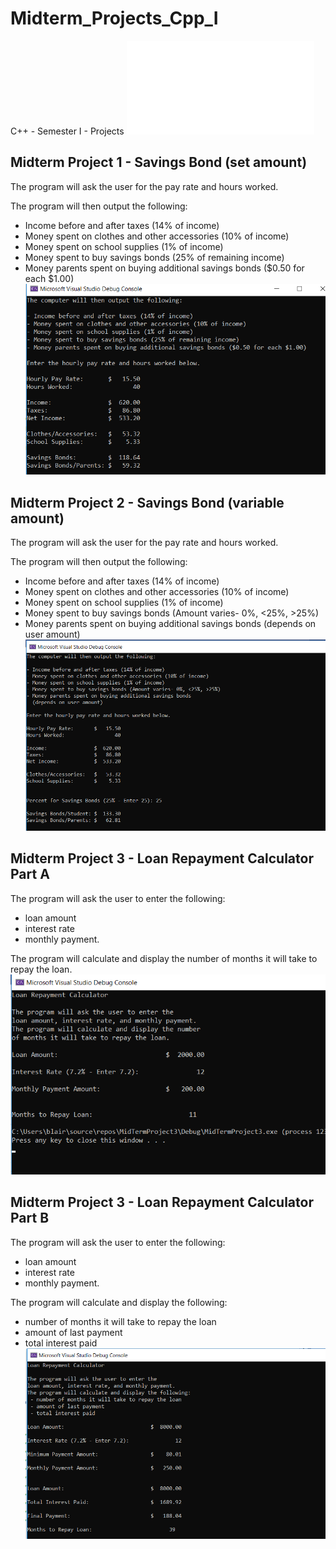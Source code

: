 # Midterm_Projects_Cpp_I
 C++ - Semester I - Projects
 ![Report](Mid_Term_Project_Report.pdf)
 
## Midterm Project 1 - Savings Bond (set amount)
The program will ask the user for the pay rate and hours worked.

The program will then output the following:
* Income before and after taxes (14% of income)
* Money spent on clothes and other accessories (10% of income)
* Money spent on school supplies (1% of income)
* Money spent to buy savings bonds (25% of remaining income)
* Money parents spent on buying additional savings bonds ($0.50 for each $1.00)
![Project 1](midterm_project_1.png)


## Midterm Project 2 - Savings Bond (variable amount)
The program will ask the user for the pay rate and hours worked.

The program will then output the following:
* Income before and after taxes (14% of income)
* Money spent on clothes and other accessories (10% of income)
* Money spent on school supplies (1% of income)
* Money spent to buy savings bonds (Amount varies- 0%, <25%, >25%)
* Money parents spent on buying additional savings bonds (depends on user amount)
![Project 2](midterm_project_2.png)

## Midterm Project 3 - Loan Repayment Calculator Part A
The program will ask the user to enter the following:
* loan amount
* interest rate
* monthly payment.

The program will calculate and display the number of months it will take to repay the loan.
![Project 3a](midterm_project_3a.png)

## Midterm Project 3 - Loan Repayment Calculator Part B
The program will ask the user to enter the following:
* loan amount
* interest rate
* monthly payment.

The program will calculate and display the following:
* number of months it will take to repay the loan
* amount of last payment
* total interest paid
![Project 3b](midterm_project_3b.png)




